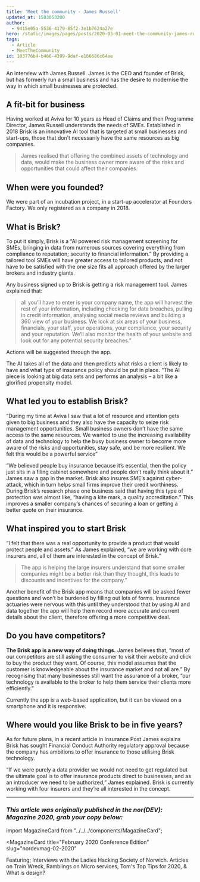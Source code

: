 ```yaml
---
title: 'Meet the community - James Russell'
updated_at: 1583053200
author:
  - 9415e05a-5536-4179-85f2-3e1b7624a27e
hero: /static/images/pages/posts/2020-03-01-meet-the-community-james-russell/hero.jpg
tags:
  - Article
  - MeetTheCommunity
id: 103776b4-b466-4399-9daf-e166686c64ee
---
```

An interview with James Russell. James is the CEO and founder of Brisk, but has formerly run a small business and has the desire to modernise the way in which small businesses are protected.

## A fit-bit for business

Having worked at Aviva for 10 years as Head of Claims and then Programme Director, James Russell understands the needs of SMEs. Established in 2018 Brisk is an innovative AI tool that is targeted at small businesses and start-ups, those that don’t necessarily have the same resources as big companies.

> James realised that offering the combined assets of technology and data, would make the business owner more aware of the risks and opportunities that could affect their companies.

## When were you founded?

We were part of an incubation project, in a start-up accelerator at Founders Factory.  We only registered as a company in 2018.

## What is Brisk?

To put it simply, Brisk is a “AI powered risk management screening for SMEs, bringing in data from numerous sources covering everything from compliance to reputation; security to financial information.” By providing a tailored tool SMEs will have greater access to tailored products, and not have to be satisfied with the one size fits all approach offered by the larger brokers and industry giants.

Any business signed up to Brisk is getting a risk management tool. James explained that:

> all you’ll have to enter is your company name, the app will harvest the rest of your information, including checking for data breaches, pulling in credit information, analysing social media reviews and building a 360 view of your business.
> We look at six areas of your business, financials, your staff, your operations, your compliance, your security and your reputation. We’ll also monitor the health of your website and look out for any potential security breaches.”

Actions will be suggested through the app.

The AI takes all of the data and then predicts what risks a client is likely to have and what type of insurance policy should be put in place. “The AI piece is looking at big data sets and performs an analysis – a bit like a glorified propensity model.

## What led you to establish Brisk?

“During my time at Aviva I saw that a lot of resource and attention gets given to big business and they also have the capacity to seize risk management opportunities. Small business owners don’t have the same access to the same resources. We wanted to use the increasing availability of data and technology to help the busy business owner to become more aware of the risks and opportunities, stay safe, and be more resilient. We felt this would be a powerful service”

“We believed people buy insurance because it’s essential, then the policy just sits in a filing cabinet somewhere and people don’t really think about it.”  James saw a gap in the market. Brisk also insures SME’s against cyber-attack, which in turn helps small firms improve their credit worthiness. During Brisk’s research phase one business said that having this type of protection was almost like, “having a kite mark, a quality accreditation.” This improves a smaller company’s chances of securing a loan or getting a better quote on their insurance.

## What inspired you to start Brisk

“I felt that there was a real opportunity to provide a product that would protect people and assets.”  As James explained, “we are working with core insurers and, all of them are interested in the concept of Brisk.”

> The app is helping the large insurers understand that some smaller companies might be a better risk than they thought, this leads to discounts and incentives for the company.”

Another benefit of the Brisk app means that companies will be asked fewer questions and won’t be burdened by filling out lots of forms. Insurance actuaries were nervous with this until they understood that by using AI and data together the app will help them record more accurate and current details about the client, therefore offering a more competitive deal.

## Do you have competitors?

**The Brisk app is a new way of doing things.** James believes that, “most of our competitors are still asking the consumer to visit their website and click to buy the product they want. Of course, this model assumes that the customer is knowledgeable about the insurance market and not all are.” By recognising that many businesses still want the assurance of a broker, “our technology is available to the broker to help them service their clients more efficiently.”

Currently the app is a web-based application, but it can be viewed on a smartphone and it is responsive.

## Where would you like Brisk to be in five years?

As for future plans, in a recent article in Insurance Post James explains Brisk has sought Financial Conduct Authority regulatory approval because the company has ambitions to offer insurance to those utilising Brisk technology.

“If we were purely a data provider we would not need to get regulated but the ultimate goal is to offer insurance products direct to businesses, and as an introducer we need to be authorized,” James explained. Brisk is currently working with four insurers and they’re all interested in the concept.

***

### _This article was originally published in the nor(DEV): Magazine 2020, grab your copy below:_

import MagazineCard from "../../../components/MagazineCard";

<MagazineCard
  title="February 2020 Conference Edition"
  slug="nordevmag-02-2020"
>
  <p>
    Featuring; Interviews with the Ladies Hacking Society of
    Norwich. Articles on Train Wreck, Ramblings on Micro services,
    Tom's Top Tips for 2020, &amp; What is design?
  </p>
</MagazineCard>
